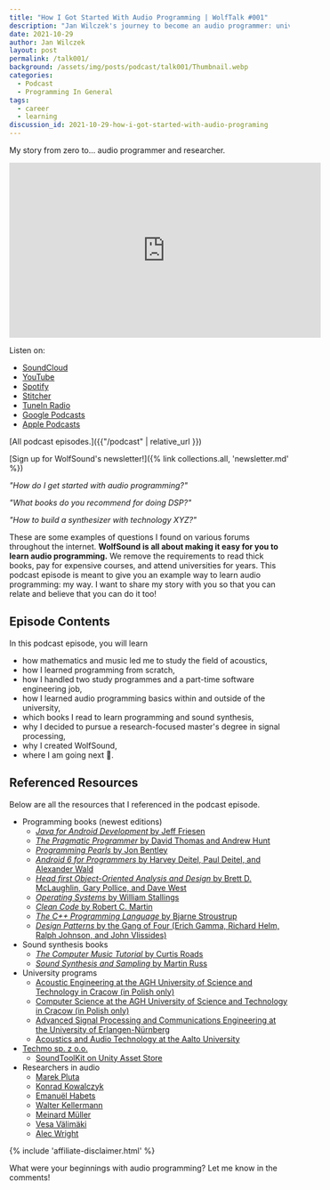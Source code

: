 ```yaml
---
title: "How I Got Started With Audio Programming | WolfTalk #001"
description: "Jan Wilczek's journey to become an audio programmer: university, job, self-study, and perseverance."
date: 2021-10-29
author: Jan Wilczek
layout: post
permalink: /talk001/
background: /assets/img/posts/podcast/talk001/Thumbnail.webp
categories:
  - Podcast
  - Programming In General
tags:
  - career
  - learning
discussion_id: 2021-10-29-how-i-got-started-with-audio-programing
---
```

My story from zero to... audio programmer and researcher.

<iframe width="560" height="315" src="https://www.youtube.com/embed/0kBpcACGM6g" title="YouTube video player" frameborder="0" allow="accelerometer; autoplay; clipboard-write; encrypted-media; gyroscope; picture-in-picture" allowfullscreen loading="lazy"></iframe>

Listen on:
* [SoundCloud](https://soundcloud.com/jan-wilczek-wolf-sound/talk001)
* [YouTube](https://www.youtube.com/watch?v=0kBpcACGM6g&ab_channel=WolfSound)
* [Spotify](https://open.spotify.com/episode/5bB2hZO3TVQB07viRIHZvp?si=d433d88770f44946)
* [Stitcher](https://listen.stitcher.com/yvap/?af_dp=stitcher://episode/87917014&af_web_dp=https://www.stitcher.com/episode/87917014)
* [TuneIn Radio](http://tun.in/pkRvm)
* [Google Podcasts](https://podcasts.google.com/feed/aHR0cHM6Ly9mZWVkcy5zb3VuZGNsb3VkLmNvbS91c2Vycy9zb3VuZGNsb3VkOnVzZXJzOjEwNDU1MDEzNDgvc291bmRzLnJzcw/episode/dGFnOnNvdW5kY2xvdWQsMjAxMDp0cmFja3MvMTE1MDA3NTA5Mw?sa=X&ved=0CAUQkfYCahcKEwjQnKCI44D0AhUAAAAAHQAAAAAQFA)
* [Apple Podcasts](https://podcasts.apple.com/us/podcast/how-i-got-started-with-audio-programming-and-how-you/id1595913701?i=1000542129741)

[All podcast episodes.]({{"/podcast" | relative_url }})

[Sign up for WolfSound's newsletter!]({% link collections.all, 'newsletter.md' %})

*"How do I get started with audio programming?"*

*"What books do you recommend for doing DSP?"*

*"How to build a synthesizer with technology XYZ?"*

These are some examples of questions I found on various forums throughout the internet. **WolfSound is all about making it easy for you to learn audio programming.** We remove the requirements to read thick books, pay for expensive courses, and attend universities for years. This podcast episode is meant to give you an example way to learn audio programming: my way. I want to share my story with you so that you can relate and believe that you can do it too!

## Episode Contents

In this podcast episode, you will learn
* how mathematics and music led me to study the field of acoustics,
* how I learned programming from scratch,
* how I handled two study programmes and a part-time software engineering job,
* how I learned audio programming basics within and outside of the university,
* which books I read to learn programming and sound synthesis,
* why I decided to pursue a research-focused master's degree in signal processing,
* why I created WolfSound,
* where I am going next 🧐. 

## Referenced Resources

Below are all the resources that I referenced in the podcast episode.

* Programming books (newest editions)
  * [*Java for Android Development* by Jeff Friesen](https://amzn.to/3GFoh8j)
  * [*The Pragmatic Programmer* by David Thomas and Andrew Hunt](https://amzn.to/3pOBMwb)
  * [*Programming Pearls* by Jon Bentley](https://amzn.to/3w5rQ2J)
  * [*Android 6 for Programmers* by Harvey Deitel, Paul Deitel, and Alexander Wald](https://amzn.to/3Em7t42)
  * [*Head first Object-Oriented Analysis and Design* by Brett D. McLaughlin, Gary Pollice, and Dave West](https://amzn.to/3BoUL2q)
  * [*Operating Systems* by William Stallings](https://amzn.to/3mk66fT)
  * [*Clean Code* by Robert C. Martin](https://amzn.to/3bjRMxW)
  * [*The C++ Programming Language* by Bjarne Stroustrup](https://amzn.to/3nTaQsP)
  * [*Design Patterns* by the Gang of Four (Erich Gamma, Richard Helm, Ralph Johnson, and John Vlissides)](https://amzn.to/3biujgt)
* Sound synthesis books
  * [*The Computer Music Tutorial* by Curtis Roads](https://amzn.to/3nTb9DZ)
  * [*Sound Synthesis and Sampling* by Martin Russ](https://amzn.to/3GtTNpx)
* University programs
  * [Acoustic Engineering at the AGH University of Science and Technology in Cracow (in Polish only)](http://msia.agh.edu.pl/)
  * [Computer Science at the AGH University of Science and Technology in Cracow (in Polish only)](https://iet.agh.edu.pl/kierunek-informatyka/)
  * [Advanced Signal Processing and Communications Engineering at the University of Erlangen-Nürnberg](https://www.asc.studium.fau.de/)
  * [Acoustics and Audio Technology at the Aalto University](https://www.aalto.fi/en/study-options/masters-programme-in-computer-communication-and-information-sciences-acoustics-and)
* [Techmo sp. z o.o.](https://techmo.pl/)
  * <a href="https://assetstore.unity.com/packages/tools/audio/soundtoolkit-136305?aid=1101l89AT">SoundToolKit on Unity Asset Store</a>
* Researchers in audio
  * [Marek Pluta](https://skos.agh.edu.pl/osoba/marek-pluta-7198.html)
  * [Konrad Kowalczyk](https://scholar.google.com/citations?user=oqxDPGcAAAAJ)
  * [Emanuël Habets](https://www.audiolabs-erlangen.de/fau/professor/habets)
  * [Walter Kellermann](https://www.lms.tf.fau.eu/person/kellermann-walter/)
  * [Meinard Müller](https://www.audiolabs-erlangen.de/fau/professor/mueller)
  * [Vesa Välimäki](http://users.spa.aalto.fi/vpv/)
  * [Alec Wright](https://www.aalto.fi/en/people/alec-wright)

{% include 'affiliate-disclaimer.html' %}


<!-- TODO: ## Transcript -->

What were your beginnings with audio programming? Let me know in the comments!
